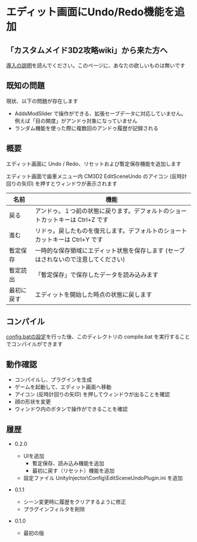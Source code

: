 ﻿# エディット画面にUndo/Redo機能を追加

## 「カスタムメイド3D2攻略wiki」から来た方へ

[導入の説明](../INSTALL.md)を読んでください。このページに、あなたの欲しいものは無いです


## 既知の問題

現状、以下の問題が存在します

 - AddsModSlider で操作ができる、拡張セーブデータに対応していません。例えば「目の開度」がアンドゥ対象になっていません
 - ランダム機能を使った際に複数回のアンドゥ履歴が記録される


## 概要

エディット画面に Undo / Redo、リセットおよび暫定保存機能を追加します

エディット画面で歯車メニュー内 CM3D2 EditSceneUndo のアイコン (反時計回りの矢印) を押すとウィンドウが表示されます

| 名前          |機能 |
| ------        |---- |
| 戻る          |アンドゥ。１つ前の状態に戻ります。デフォルトのショートカットキーは Ctrl+Z です |
| 進む          |リドゥ。戻したものを復元します。デフォルトのショートカットキーは Ctrl+Y です   |
| 暫定保存      |一時的な保存領域にエディット状態を保存します (セーブはされないので注意してください) |
| 暫定読出      |「暫定保存」で保存したデータを読み込みます |
| 最初に戻す    |エディットを開始した時点の状態に戻します |


## コンパイル

[config.batの設定](../INSTALL.md)を行った後、このディレクトリの compile.bat を実行することでコンパイルができます


## 動作確認

 - コンパイルし、プラグインを生成
 - ゲームを起動して、エディット画面へ移動
 - アイコン (反時計回りの矢印) を押してウィンドウが出ることを確認
 - 顔の形状を変更
 - ウィンドウ内のボタンで操作ができることを確認


## 履歴

 - 0.2.0
    - UIを追加
       - 暫定保存、読み込み機能を追加
       - 最初に戻す（リセット）機能を追加
    - 設定ファイル UnityInjector\Config\EditSceneUndoPlugin.ini を追加

 - 0.1.1
    - シーン変更時に履歴をクリアするように修正
    - プラグインフィルタを削除

 - 0.1.0
    - 最初の版

